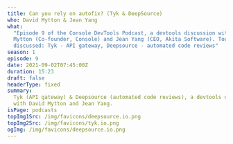 ```yaml
---
title: Can you rely on autofix? (Tyk & DeepSource)
who: David Mytton & Jean Yang
what:
  "Episode 9 of the Console DevTools Podcast, a devtools discussion with David
  Mytton (Co-founder, Console) and Jean Yang (CEO, Akita Software). Tools
  discussed: Tyk - API gateway, Deepsource - automated code reviews"
season: 1
episode: 9
date: 2021-09-02T07:45:00Z
duration: 15:23
draft: false
headerType: fixed
summary:
  Tyk (API gateway) & Deepsource (automated code reviews), a devtools discussion
  with David Mytton and Jean Yang.
isPage: podcasts
topImg1Src: /img/favicons/deepsource.io.png
topImg2Src: /img/favicons/tyk.io.png
ogImg: /img/favicons/deepsource.io.png
---
```

